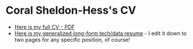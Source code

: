 # Coral Sheldon-Hess's CV

* [Here is my full CV - PDF](https://github.com/csheldonhess/my-cv/blob/master/sheldon-hess_cv.pdf?raw=true)
* [Here is my generalized long-form tech/data 
resume](https://github.com/csheldonhess/my-cv/blob/master/sheldon-hess_resume_long_form.pdf?raw=true) - I edit it down to two pages for any specific position, of course!

